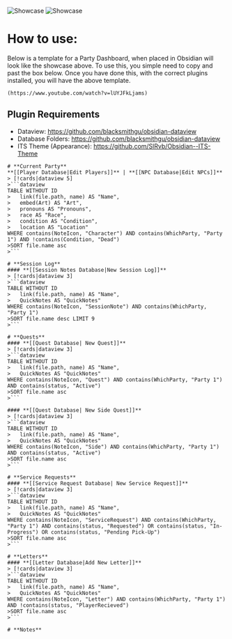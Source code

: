 
![Showcase](https://i.gyazo.com/181d6c74e1515750010e9abc45d472dd.jpg)
![Showcase](https://i.gyazo.com/81e348422de2d62ebf46cb6c327d5390.png)

# How to use:
Below is a template for a Party Dashboard, when placed in Obsidian will look like the showcase above. To use this, you simple need to copy and past the box below. Once you have done this, with the correct plugins installed, you will have the above template.

```
(https://www.youtube.com/watch?v=lUYJFkLjams)
```

## Plugin Requirements
- Dataview: https://github.com/blacksmithgu/obsidian-dataview
- Database Folders: https://github.com/blacksmithgu/obsidian-dataview
- ITS Theme (Appearance): https://github.com/SlRvb/Obsidian--ITS-Theme

```
# **Current Party**
**[[Player Database|Edit Players]]** | **[[NPC Database|Edit NPCs]]**
> [!cards|dataview 5]
>```dataview
TABLE WITHOUT ID
>	link(file.path, name) AS "Name",
>	embed(Art) AS "Art",
>	pronouns AS "Pronouns",
>	race AS "Race",
>	condition AS "Condition",
>	location AS "Location"
WHERE contains(NoteIcon, "Character") AND contains(WhichParty, "Party 1") AND !contains(Condition, "Dead")
>SORT file.name asc
>```

# **Session Log**
#### **[[Session Notes Database|New Session Log]]**
> [!cards|dataview 3]
>```dataview
TABLE WITHOUT ID
>	link(file.path, name) AS "Name",
>	QuickNotes AS "QuickNotes"
WHERE contains(NoteIcon, "SessionNote") AND contains(WhichParty, "Party 1")
>SORT file.name desc LIMIT 9
>```

# **Quests**
#### **[[Quest Database| New Quest]]**
> [!cards|dataview 3]
>```dataview
TABLE WITHOUT ID
>	link(file.path, name) AS "Name",
>	QuickNotes AS "QuickNotes"
WHERE contains(NoteIcon, "Quest") AND contains(WhichParty, "Party 1") AND contains(status, "Active")
>SORT file.name asc
>```

#### **[[Quest Database| New Side Quest]]**
> [!cards|dataview 3]
>```dataview
TABLE WITHOUT ID
>	link(file.path, name) AS "Name",
>	QuickNotes AS "QuickNotes"
WHERE contains(NoteIcon, "Side") AND contains(WhichParty, "Party 1") AND contains(status, "Active")
>SORT file.name asc
>```

# **Service Requests**
#### **[[Service Request Database| New Service Request]]**
> [!cards|dataview 3]
>```dataview
TABLE WITHOUT ID
>	link(file.path, name) AS "Name",
>	QuickNotes AS "QuickNotes"
WHERE contains(NoteIcon, "ServiceRequest") AND contains(WhichParty, "Party 1") AND contains(status, "Requested") OR contains(status, "In-Progress") OR contains(status, "Pending Pick-Up")
>SORT file.name asc
>```

# **Letters**
#### **[[Letter Database|Add New Letter]]**
> [!cards|dataview 3]
>```dataview
TABLE WITHOUT ID
>	link(file.path, name) AS "Name",
>	QuickNotes AS "QuickNotes"
WHERE contains(NoteIcon, "Letter") AND contains(WhichParty, "Party 1") AND !contains(status, "PlayerRecieved")
>SORT file.name asc
>```

# **Notes**

```
